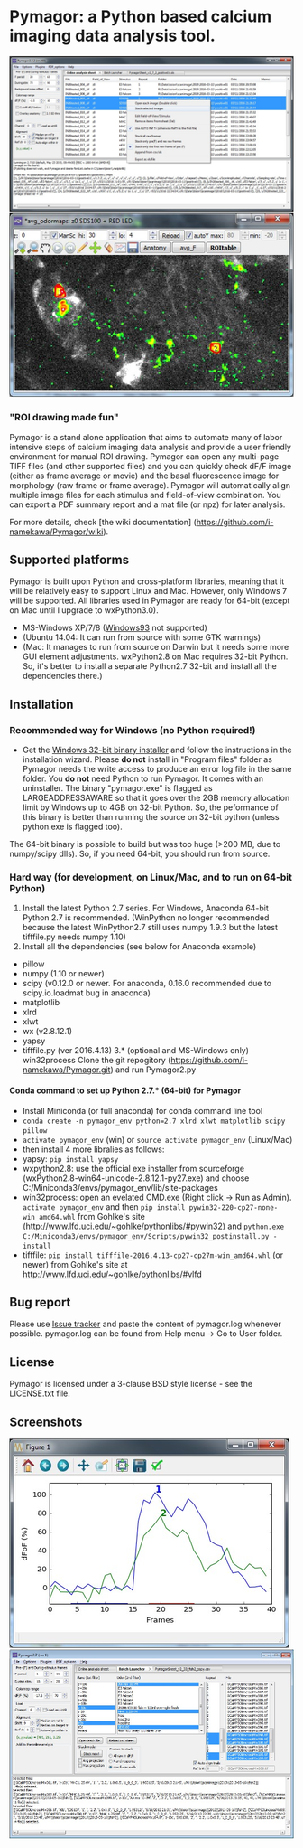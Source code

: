 Pymagor: a Python based calcium imaging data analysis tool.
=======

![PymagorScreenshot](https://github.com/i-namekawa/Pymagor/blob/images/images/Main-OnlineAnalysisSheet.jpg)
![TrialViewer](https://github.com/i-namekawa/Pymagor/blob/images/images/TrialViewer.jpg)

### "ROI drawing made fun"

Pymagor is a stand alone application that aims to automate many of labor intensive steps of calcium imaging data analysis and provide a user friendly environment for manual ROI drawing. Pymagor can open any multi-page TIFF files (and other supported files) and you can quickly check dF/F image (either as frame average or movie) and the basal fluorescence image for morphology (raw frame or frame average). Pymagor will automatically align multiple image files for each stimulus and field-of-view combination. You can export a PDF summary report and a mat file (or npz) for later analysis.

For more details, check [the wiki documentation] (https://github.com/i-namekawa/Pymagor/wiki).

Supported platforms
------
Pymagor is built upon Python and cross-platform libraries, meaning that it will be relatively easy to support Linux and Mac.
However, only Windows 7 will be supported. All libraries used in Pymagor are ready for 64-bit (except on Mac until I upgrade to wxPython3.0).
* MS-Windows XP/7/8 ([Windows93](http://www.windows93.net/) not supported)
* (Ubuntu 14.04: It can run from source with some GTK warnings)
* (Mac: It manages to run from source on Darwin but it needs some more GUI element adjustments. wxPython2.8 on Mac requires 32-bit Python. So, it's better to install a separate Python2.7 32-bit and install all the dependencies there.)


Installation
------

### Recommended way for Windows (no Python required!)

* Get the [Windows 32-bit binary installer](https://github.com/i-namekawa/Pymagor/releases) and follow the instructions in the installation wizard. Please __do not__ install in "Program files" folder as Pymagor needs the write access to produce an error log file in the same folder. You **do not** need Python to run Pymagor. It comes with an uninstaller. The binary "pymagor.exe" is flagged as LARGEADDRESSAWARE so that it goes over the 2GB memory allocation limit by Windows up to 4GB on 32-bit Python. So, the peformance of this binary is better than running the source on 32-bit python (unless python.exe is flagged too).

The 64-bit binary is possible to build but was too huge (>200 MB, due to numpy/scipy dlls). So, if you need 64-bit, you should run from source.

### Hard way (for development, on Linux/Mac, and to run on 64-bit Python)

1. Install the latest Python 2.7 series. For Windows, Anaconda 64-bit Python 2.7 is recommended. (WinPython no longer recommended because the latest WinPython2.7 still uses numpy 1.9.3 but the latest tifffile.py needs numpy 1.10)
2. Install all the dependencies (see below for Anaconda example)
  * pillow
  * numpy (1.10 or newer)
  * scipy (v0.12.0 or newer. For anaconda, 0.16.0 recommended due to scipy.io.loadmat bug in anaconda)
  * matplotlib
  * xlrd
  * xlwt
  * wx (v2.8.12.1)
  * yapsy
  * tifffile.py (ver 2016.4.13)
3.* (optional and MS-Windows only) win32process
   Clone the git repogitory (https://github.com/i-namekawa/Pymagor.git) and run Pymagor2.py

#### Conda command to set up Python 2.7.* (64-bit) for Pymagor

* Install Miniconda (or full anaconda) for conda command line tool
* `conda create -n pymagor_env python=2.7 xlrd xlwt matplotlib scipy pillow`
* `activate pymagor_env` (win) or `source activate pymagor_env` (Linux/Mac)
* then install 4 more libralies as follows:
 * yapsy: `pip install yapsy`
 * wxpython2.8: use the official exe installer from sourceforge (wxPython2.8-win64-unicode-2.8.12.1-py27.exe) and choose C:/Miniconda3/envs/pymagor_env/lib/site-packages
 * win32process: open an evelated CMD.exe (Right click -> Run as Admin). `activate pymagor_env` and then `pip install pywin32-220-cp27-none-win_amd64.whl` from Gohlke's site (http://www.lfd.uci.edu/~gohlke/pythonlibs/#pywin32) and `python.exe C:/Miniconda3/envs/pymagor_env/Scripts/pywin32_postinstall.py -install`
 * tifffile: `pip install tifffile-2016.4.13-cp27-cp27m-win_amd64.whl` (or newer) from Gohlke's site at http://www.lfd.uci.edu/~gohlke/pythonlibs/#vlfd


Bug report
-------
Please use [Issue tracker](https://github.com/i-namekawa/Pymagor/issues) and paste the content of pymagor.log whenever possible. pymagor.log can be found from Help menu -> Go to User folder.


License
-------

Pymagor is licensed under a 3-clause BSD style license - see the LICENSE.txt file.


Screenshots
------
![QuickPlot](https://github.com/i-namekawa/Pymagor/blob/images/images/QuickPlot.jpg)
![BatchLauncher](https://github.com/i-namekawa/Pymagor/blob/images/images/BatchLauncher.jpg)
